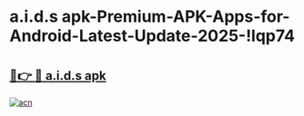 # a.i.d.s apk-Premium-APK-Apps-for-Android-Latest-Update-2025-!lqp74

# <h2><a href="https://googleone.com">🔗👉 🔴 a.i.d.s apk</a></h2>

[![acn](https://github.com/user-attachments/assets/0f9c940e-d8b0-45ae-aac7-cd30a18b3e1c)](https://googleone.com)

